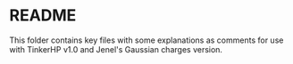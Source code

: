 # README

This folder contains key files with some explanations as comments for use with
TinkerHP v1.0 and Jenel's Gaussian charges version.
